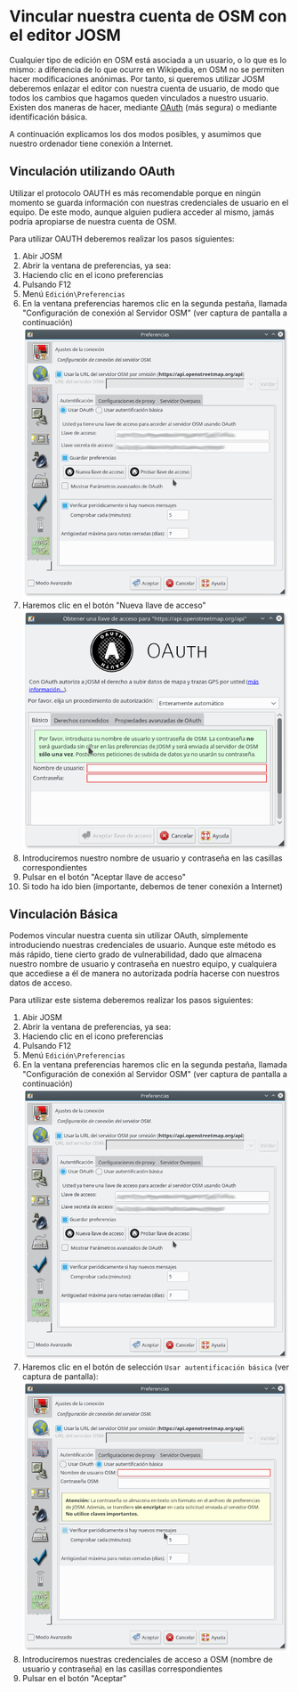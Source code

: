 # Vincular nuestra cuenta de OSM con el editor JOSM

Cualquier tipo de edición en OSM está asociada a un usuario, o lo que es lo mismo: a diferencia de lo que ocurre en Wikipedia, en OSM no se permiten hacer modificaciones anónimas. Por tanto, si queremos utilizar JOSM deberemos enlazar el editor con nuestra cuenta de usuario, de modo que todos los cambios que hagamos queden vinculados a nuestro usuario. Existen dos maneras de hacer, mediante [OAuth](http://es.wikipedia.org/oauth) (más segura) o mediante identificación básica.

A continuación explicamos los dos modos posibles, y asumimos que nuestro ordenador tiene conexión a Internet.

## Vinculación utilizando OAuth
Utilizar el protocolo OAUTH es más recomendable porque en ningún momento se guarda información con nuestras credenciales de usuario en el equipo. De este modo, aunque alguien pudiera acceder al mismo, jamás podría apropiarse de nuestra cuenta de OSM.

Para utilizar OAUTH deberemos realizar los pasos siguientes:

1. Abir JOSM
2. Abrir la ventana de preferencias, ya sea:
3. Haciendo clic en el icono preferencias
4. Pulsando F12
5. Menú `Edición\Preferencias`
6. En la ventana preferencias haremos clic en la segunda pestaña, llamada "Configuración de conexión al Servidor OSM" (ver captura de pantalla a continuación) ![Pantalla de preferencias con la pestaña "Configuración de conexión al Servidor OSM" seleccionada](img/josm-osm-connection.png)
7. Haremos clic en el botón "Nueva llave de acceso" ![Crear nueva llave de acceso](img/josm-osm-connection-oauth.png)
8. Introduciremos nuestro nombre de usuario y contraseña en las casillas correspondientes
9. Pulsar en el botón "Aceptar llave de acceso"
10. Si todo ha ido bien (importante, debemos de tener conexión a Internet)
 
## Vinculación Básica
Podemos vincular nuestra cuenta sin utilizar OAuth, símplemente introduciendo nuestras credenciales de usuario. Aunque este método es más rápido, tiene cierto grado de vulnerabilidad, dado que almacena nuestro nombre de usuario y contraseña en nuestro equipo, y cualquiera que accediese a él de manera no autorizada podría hacerse con nuestros datos de acceso.

Para utilizar este sistema deberemos realizar los pasos siguientes:

1. Abir JOSM
2. Abrir la ventana de preferencias, ya sea:
3. Haciendo clic en el icono preferencias
4. Pulsando F12
5. Menú `Edición\Preferencias`
6. En la ventana preferencias haremos clic en la segunda pestaña, llamada "Configuración de conexión al Servidor OSM" (ver captura de pantalla a continuación) ![Pantalla de preferencias con la pestaña "Configuración de conexión al Servidor OSM" seleccionada](img/josm-osm-connection.png)
7. Haremos clic en el botón de selección `Usar autentificación básica` (ver captura de pantalla):
 ![Crear nueva llave de acceso](img/josm-osm-connection-basic.png) 
8. Introduciremos nuestras credenciales de acceso a OSM (nombre de usuario y contraseña) en las casillas correspondientes
9. Pulsar en el botón "Aceptar"